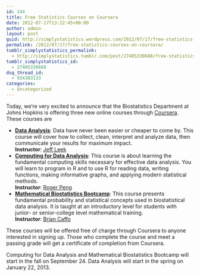 ```yaml
---
id: 144
title: Free Statistics Courses on Coursera
date: 2012-07-17T13:22:45+00:00
author: admin
layout: post
guid: http://simplystatistics.wordpress.com/2012/07/17/free-statistics-courses-on-coursera
permalink: /2012/07/17/free-statistics-courses-on-coursera/
tumblr_simplystatistics_permalink:
  - http://simplystatistics.tumblr.com/post/27405330688/free-statistics-courses-on-coursera
tumblr_simplystatistics_id:
  - 27405330688
dsq_thread_id:
  - 934383133
categories:
  - Uncategorized
---
```

Today, we’re very excited to announce that the Biostatistics Department at Johns Hopkins is offering three new online courses through <a href="http://www.coursera.org/" target="_blank">Coursera</a>. These courses are

  * **<a href="https://www.coursera.org/course/dataanalysis" target="_blank">Data Analysis</a>**: Data have never been easier or cheaper to come by. This course will cover how to collect, clean, interpret and analyze data, then communicate your results for maximum impact.  
    **Instructor**: <a href="http://www.biostat.jhsph.edu/~jleek/" target="_blank">Jeff Leek</a>
  * **<a href="https://www.coursera.org/course/compdata" target="_blank">Computing for Data Analysis</a>**: This course is about learning the fundamental computing skills necessary for effective data analysis. You will learn to program in R and to use R for reading data, writing functions, making informative graphs, and applying modern statistical methods.  
    **Instructor**: <a href="http://www.biostat.jhsph.edu/~rpeng/" target="_blank">Roger Peng</a>
  * **<a href="https://www.coursera.org/course/biostats" target="_blank">Mathematical Biostatistics Bootcamp</a>**: This course presents fundamental probability and statistical concepts used in biostatistical data analysis. It is taught at an introductory level for students with junior- or senior-college level mathematical training.  
    **Instructor**: <a href="http://www.bcaffo.com/" target="_blank">Brian Caffo</a>

These courses will be offered free of charge through Coursera to anyone interested in signing up. Those who complete the course and meet a passing grade will get a certificate of completion from Coursera.

Computing for Data Analysis and Mathematical Biostatistics Bootcamp will start in the fall on September 24. Data Analysis will start in the spring on January 22, 2013.